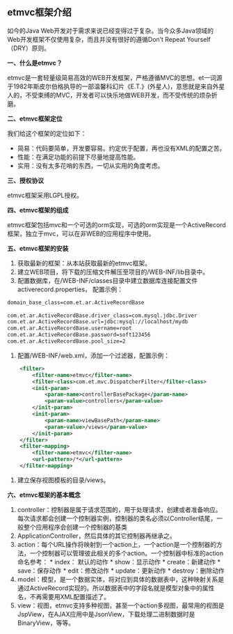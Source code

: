 ## etmvc框架介绍 #

如今的Java Web开发对于需求来说已经变得过于复杂。当今众多Java领域的Web开发框架不仅使用复杂，而且并没有很好的遵循Don’t Repeat Yourself（DRY）原则。

**一、什么是etmvc？**

etmvc是一套轻量级简易高效的WEB开发框架，严格遵循MVC的思想。et一词源于1982年斯皮尔伯格执导的一部温馨科幻片《E.T.》(外星人)，意思就是来自外星人的，不受束缚的MVC，开发者可以快乐地做WEB开发，而不受传统的烦杂折磨。

**二、etmvc框架定位**

我们给这个框架的定位如下：

  * 简易：代码要简单，开发要容易。约定优于配置，再也没有XML的配置之苦。
  * 性能：在满足功能的前提下尽量地提高性能。
  * 实用：没有太多花哨的东西，一切从实用的角度考虑。

**三、授权协议**

etmvc框架采用LGPL授权。

**四、etmvc框架的组成**

etmvc框架包括mvc和一个可选的orm实现，可选的orm实现是一个ActiveRecord框架，独立于mvc，可以在非WEB的应用程序中使用。

**五、etmvc框架的安装**

  1. 获取最新的框架：从本站获取最新的etmvc框架。
  1. 建立WEB项目，将下载的压缩文件解压至项目的/WEB-INF/lib目录中。
  1. 配置数据库，在/WEB-INF/classes目录中建立数据库连接配置文件activerecord.properties， 配置示例：
```xml
domain_base_class=com.et.ar.ActiveRecordBase  
  
com.et.ar.ActiveRecordBase.driver_class=com.mysql.jdbc.Driver  
com.et.ar.ActiveRecordBase.url=jdbc:mysql://localhost/mydb  
com.et.ar.ActiveRecordBase.username=root  
com.et.ar.ActiveRecordBase.password=soft123456  
com.et.ar.ActiveRecordBase.pool_size=2 
```
  1. 配置/WEB-INF/web.xml，添加一个过滤器，配置示例：
```xml
    <filter>
        <filter-name>etmvc</filter-name>
        <filter-class>com.et.mvc.DispatcherFilter</filter-class>
        <init-param>
            <param-name>controllerBasePackage</param-name>
            <param-value>controllers</param-value>
        </init-param>
        <init-param>
            <param-name>viewBasePath</param-name>
            <param-value>/views</param-value>
        </init-param>
    </filter>
    <filter-mapping>
        <filter-name>etmvc</filter-name>
        <url-pattern>/*</url-pattern>
    </filter-mapping>
```
  1. 建立保存视图模板的目录/views。

**六、etmvc框架的基本概念**
  1. controller：控制器是属于请求范围的，用于处理请求，创建或者准备响应。每次请求都会创建一个控制器实例，控制器的类名必须以Controller结尾，一般整个应用程序会创建一个控制器的基类
  1. ApplicationController，然后具体的其它控制器再继承之。
  1. action：每个URL操作将映射到一个action上，一个action是一个控制器的方法，一个控制器可以管理彼此相关的多个action。一个控制器中标准的action命名参考：
    * index： 默认的动作
    * show：显示动作
    * create：新建动作
    * save：保存动作
    * edit：修改动作
    * update：更新动作
    * destroy：删除动作
  1. model：模型，是一个数据实体，将对应到具体的数据表中，这种映射关系是通过ActiveRecord实现的。所以数据表中的字段名就是模型对象中的属性名，不再需要用XML配置描述了。
  1. view：视图，etmvc支持多种视图，甚至一个action多视图，最常用的视图是JspView，在AJAX应用中是JsonView，下载处理二进制数据时是BinaryView，等等。
